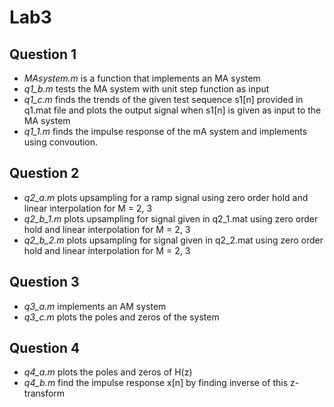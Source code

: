 # Lab3

## Question 1
- _MAsystem.m_ is a function that implements an MA system
- _q1_b.m_ tests the MA system with unit step function as input
- _q1_c.m_ finds the trends of the given test sequence s1[n] provided in q1.mat file and plots the output signal when s1[n] is given as input to the MA system
- _q1_1.m_ finds the impulse response of the mA system and implements using convoution.

## Question 2
- _q2_a.m_ plots upsampling for a ramp signal using zero order hold and linear interpolation for M = 2, 3
- _q2_b_1.m_ plots upsampling for signal given in q2_1.mat using zero order hold and linear interpolation for M = 2, 3
- _q2_b_2.m_ plots upsampling for signal given in q2_2.mat using zero order hold and linear interpolation for M = 2, 3

## Question 3
- _q3_a.m_ implements an AM system
- _q3_c.m_ plots the poles and zeros of the system

## Question 4
- _q4_a.m_ plots the poles and zeros of H(z)
- _q4_b.m_ find the impulse response x[n] by finding inverse of this z-transform
